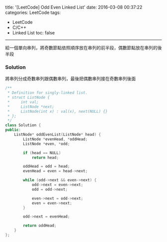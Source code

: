 title: '[LeetCode] Odd Even Linked List'
date: 2016-03-08 00:37:22
categories: LeetCode
tags:
- LeetCode
- C/C++
- Linked List
toc: false
---
給一個單向串列，將奇數節點依照順序放在串列的前半段，偶數節點放在串列的後半段

<!-- more -->

### Solution

將串列分成奇數串列跟偶數串列，最後把偶數串列接在奇數串列後面

``` c++
/**
 * Definition for singly-linked list.
 * struct ListNode {
 *     int val;
 *     ListNode *next;
 *     ListNode(int x) : val(x), next(NULL) {}
 * };
 */
class Solution {
public:
    ListNode* oddEvenList(ListNode* head) {
        ListNode *evenHead, *oddHead;
        ListNode *even, *odd;

        if (head == NULL)
            return head;

        oddHead = odd = head;
        evenHead = even = head->next;

        while (odd->next && even->next) {
            odd->next = even->next;
            odd = odd->next;

            even->next = odd->next;
            even = even->next;
        }

        odd->next = evenHead;

        return oddHead;
    }
};
```
